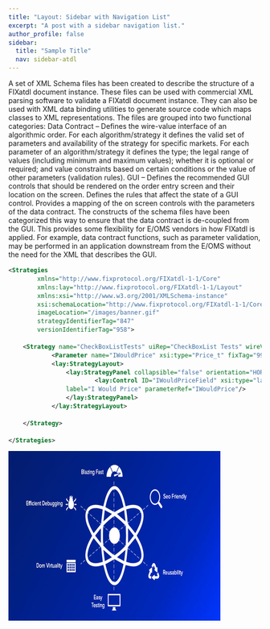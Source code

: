 ```yaml
---
title: "Layout: Sidebar with Navigation List"
excerpt: "A post with a sidebar navigation list."
author_profile: false
sidebar:
  title: "Sample Title"
  nav: sidebar-atdl
---
```


A set of XML Schema files has been created to describe the structure of a FIXatdl document instance. These files can be
used with commercial XML parsing software to validate a FIXatdl document instance. They can also be used with XML
data binding utilities to generate source code which maps classes to XML representations. The files are grouped into two
functional categories:
Data Contract – Defines the wire-value interface of an algorithmic order. For each algorithm/strategy it defines
the valid set of parameters and availability of the strategy for specific markets. For each parameter of an
algorithm/strategy it defines the type; the legal range of values (including minimum and maximum values);
whether it is optional or required; and value constraints based on certain conditions or the value of other
parameters (validation rules).
GUI – Defines the recommended GUI controls that should be rendered on the order entry screen and their
location on the screen. Defines the rules that affect the state of a GUI control. Provides a mapping of the on
screen controls with the parameters of the data contract.
The constructs of the schema files have been categorized this way to ensure that the data contract is de-coupled from the
GUI. This provides some flexibility for E/OMS vendors in how FIXatdl is applied. For example, data contract functions,
such as parameter validation, may be performed in an application downstream from the E/OMS without the need for the
XML that describes the GUI.

```xml
<Strategies
        xmlns="http://www.fixprotocol.org/FIXatdl-1-1/Core"
        xmlns:lay="http://www.fixprotocol.org/FIXatdl-1-1/Layout"
        xmlns:xsi="http://www.w3.org/2001/XMLSchema-instance"
        xsi:schemaLocation="http://www.fixprotocol.org/FIXatdl-1-1/Core"
        imageLocation="/images/banner.gif"
        strategyIdentifierTag="847"
        versionIdentifierTag="958">

    <Strategy name="CheckBoxListTests" uiRep="CheckBoxList Tests" wireValue="1" providerID="TEST">
    		<Parameter name="IWouldPrice" xsi:type="Price_t" fixTag="9999" use="optional" minValue="-10" maxValue="100"/>
    		<lay:StrategyLayout>
    			<lay:StrategyPanel collapsible="false" orientation="HORIZONTAL" title="Externally fed FIX_Price value">
    					<lay:Control ID="IWouldPriceField" xsi:type="lay:TextField_t"
                label="I Would Price" parameterRef="IWouldPrice"/>
    			</lay:StrategyPanel>
    		</lay:StrategyLayout>

    </Strategy>

</Strategies>
```

![screen shot](assets/images/reactjs.jpg)


